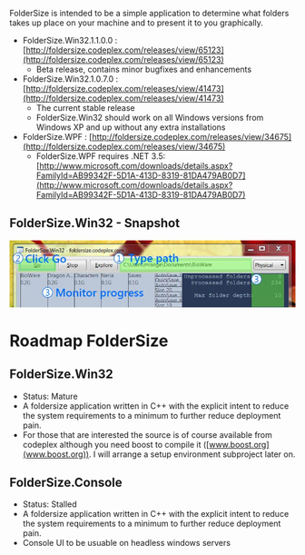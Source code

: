 FolderSize is intended to be a simple application to determine what folders takes up place on your machine and to present it to you graphically.

* FolderSize.Win32.1.1.0.0 : [http://foldersize.codeplex.com/releases/view/65123](http://foldersize.codeplex.com/releases/view/65123)
	* Beta release, contains minor bugfixes and enhancements
* FolderSize.Win32.1.0.7.0 : [http://foldersize.codeplex.com/releases/view/41473](http://foldersize.codeplex.com/releases/view/41473)
	* The current stable release
	* FolderSize.Win32 should work on all Windows versions from Windows XP and up without any extra installations
* FolderSize.WPF : [http://foldersize.codeplex.com/releases/view/34675](http://foldersize.codeplex.com/releases/view/34675)
	* FolderSize.WPF requires .NET 3.5: [http://www.microsoft.com/downloads/details.aspx?FamilyId=AB99342F-5D1A-413D-8319-81DA479AB0D7](http://www.microsoft.com/downloads/details.aspx?FamilyId=AB99342F-5D1A-413D-8319-81DA479AB0D7)

## FolderSize.Win32 - Snapshot
![FSInfo](Home_FSInfo.jpg)

# Roadmap FolderSize

## FolderSize.Win32
* Status: Mature
* A foldersize application written in C++ with the explicit intent to reduce the system requirements to a minimum to further reduce deployment pain.
* For those that are interested the source is of course available from codeplex although you need boost to compile it ([www.boost.org](www.boost.org)). I will arrange a setup environment subproject later on.

## FolderSize.Console
* Status: Stalled
* A foldersize application written in C++ with the explicit intent to reduce the system requirements to a minimum to further reduce deployment pain.
* Console UI to be usuable on headless windows servers

